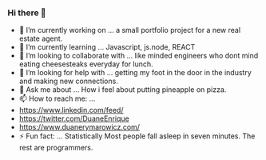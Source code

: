 ### Hi there 👋

- 🔭 I’m currently working on ... a small portfolio project for a new real estate agent. 
- 🌱 I’m currently learning ... Javascript, js.node, REACT
- 👯 I’m looking to collaborate with ... like minded engineers who dont mind eating cheesesteaks everyday for lunch. 
- 🤔 I’m looking for help with ... getting my foot in the door in the industry and making new connections. 
- 💬 Ask me about ... How i feel about putting pineapple on pizza.
- 📫 How to reach me: ... 
- https://www.linkedin.com/feed/
- https://twitter.com/DuaneEnrique
- https://www.duanerymarowicz.com/
- ⚡ Fun fact: ... 
Statistically Most people fall asleep in seven minutes. The rest are programmers. 

